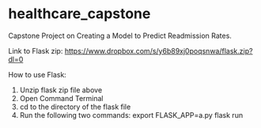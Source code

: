# healthcare_capstone
Capstone Project on Creating a Model to Predict Readmission Rates.

Link to Flask zip: https://www.dropbox.com/s/y6b89xj0poqsnwa/flask.zip?dl=0

How to use Flask:
1. Unzip flask zip file above
2. Open Command Terminal
3. cd to the directory of the flask file
4. Run the following two commands:
  export FLASK_APP=a.py
  flask run
